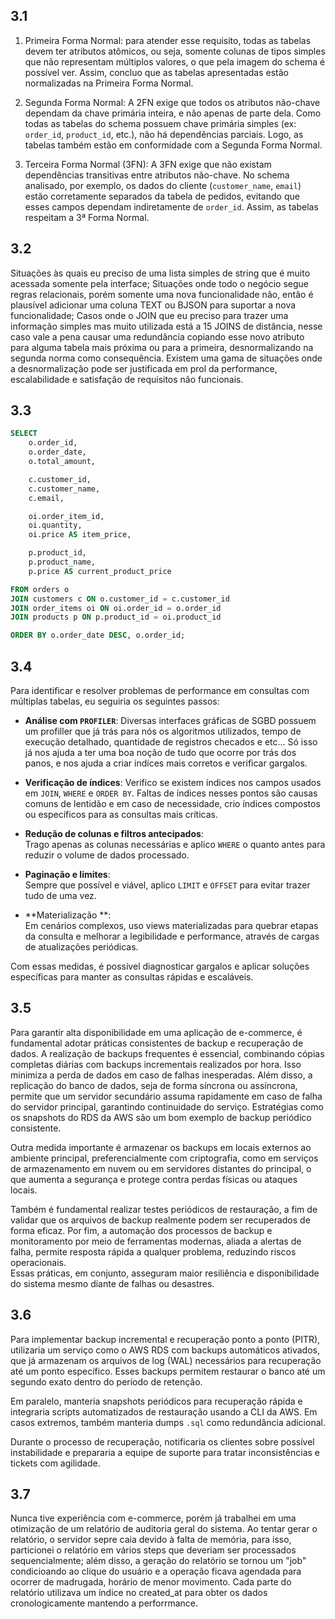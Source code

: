  ## 3.1
 1. Primeira Forma Normal: para atender esse requisito, todas as tabelas devem ter atributos atômicos, ou seja,
somente colunas de tipos simples que não representam múltiplos valores, o que pela imagem do schema é possível ver. Assim,
concluo que as tabelas apresentadas estão normalizadas na Primeira Forma Normal.

2. Segunda Forma Normal: A 2FN exige que todos os atributos não-chave dependam da chave primária inteira, 
e não apenas de parte dela. Como todas as tabelas do schema possuem chave primária simples (ex: `order_id`, `product_id`, etc.), 
não há dependências parciais. Logo, as tabelas também estão em conformidade com a Segunda Forma Normal.

3. Terceira Forma Normal (3FN): A 3FN exige que não existam dependências transitivas entre atributos não-chave.
No schema analisado, por exemplo, os dados do cliente (`customer_name`, `email`) estão corretamente separados da tabela 
de pedidos, evitando que esses campos dependam indiretamente de `order_id`. Assim, as tabelas respeitam a 3ª Forma Normal.

## 3.2
Situações às quais eu preciso de uma lista simples de string que é muito acessada somente pela interface; Situações
onde todo o negócio segue regras relacionais, porém somente uma nova funcionalidade não, então é plausível adicionar
uma coluna TEXT ou BJSON para suportar a nova funcionalidade; Casos onde o JOIN que eu preciso para trazer uma 
informação simples mas muito utilizada está a 15 JOINS de distância, nesse caso vale a pena causar uma redundância
copiando esse novo atributo para alguma tabela mais próxima ou para a primeira, desnormalizando na segunda norma como
consequência. Existem uma gama de situações onde a desnormalização pode ser justificada em prol da performance, escalabilidade
e satisfação de requisitos não funcionais.

## 3.3
```sql
SELECT 
    o.order_id,
    o.order_date,
    o.total_amount,

    c.customer_id,
    c.customer_name,
    c.email,

    oi.order_item_id,
    oi.quantity,
    oi.price AS item_price,

    p.product_id,
    p.product_name,
    p.price AS current_product_price

FROM orders o
JOIN customers c ON o.customer_id = c.customer_id
JOIN order_items oi ON oi.order_id = o.order_id
JOIN products p ON p.product_id = oi.product_id

ORDER BY o.order_date DESC, o.order_id;
```

## 3.4
Para identificar e resolver problemas de performance em consultas com múltiplas tabelas, eu seguiria os seguintes passos:

 - **Análise com `PROFILER`**: Diversas interfaces gráficas de SGBD possuem um profiller que já trás para nós os algoritmos
utilizados, tempo de execução detalhado, quantidade de registros checados e etc... Só isso já nos ajuda a ter uma boa noção
de tudo que ocorre por trás dos panos, e nos ajuda a criar indíces mais corretos e verificar gargalos.

- **Verificação de índices**: Verifico se existem índices nos campos usados em `JOIN`, `WHERE` e `ORDER BY`. 
Faltas de índices nesses pontos são causas comuns de lentidão e em caso de necessidade, crio índices compostos ou específicos para as consultas mais críticas.

- **Redução de colunas e filtros antecipados**:  
   Trago apenas as colunas necessárias e aplico `WHERE` o quanto antes para reduzir o volume de dados processado. 

- **Paginação e limites**:  
   Sempre que possível e viável, aplico `LIMIT` e `OFFSET` para evitar trazer tudo de uma vez. 

- **Materialização **:  
   Em cenários complexos, uso views materializadas para quebrar etapas da consulta e melhorar a legibilidade e performance, através
de cargas de atualizações periódicas. <br/>

Com essas medidas, é possível diagnosticar gargalos e aplicar soluções específicas para manter as consultas rápidas e escaláveis.

## 3.5
Para garantir alta disponibilidade em uma aplicação de e-commerce, é fundamental adotar práticas consistentes de backup e
recuperação de dados. A realização de backups frequentes é essencial, combinando cópias completas diárias com backups 
incrementais realizados por hora. Isso minimiza a perda de dados em caso de falhas inesperadas. Além disso, a replicação 
do banco de dados, seja de forma síncrona ou assíncrona, permite que um servidor secundário assuma rapidamente em caso de falha 
do servidor principal, garantindo continuidade do serviço. Estratégias como os snapshots do RDS da AWS são um bom exemplo
de backup periódico consistente.
<br/>

Outra medida importante é armazenar os backups em locais externos ao ambiente principal, preferencialmente com criptografia, 
como em serviços de armazenamento em nuvem ou em servidores distantes do principal, 
o que aumenta a segurança e protege contra perdas físicas ou ataques locais. <br/>

Também é fundamental realizar testes periódicos de restauração, a fim de validar que os arquivos de backup realmente podem 
ser recuperados de forma eficaz. Por fim, a automação dos processos de backup e monitoramento por meio de ferramentas modernas,
aliada a alertas de falha, permite resposta rápida a qualquer problema, reduzindo riscos operacionais. <br/>
Essas práticas, em conjunto, asseguram maior resiliência e disponibilidade do sistema mesmo diante de falhas ou desastres.

## 3.6
Para implementar backup incremental e recuperação ponto a ponto (PITR), utilizaria um serviço como o AWS RDS com backups automáticos ativados, 
que já armazenam os arquivos de log (WAL) necessários para recuperação até um ponto específico. 
Esses backups permitem restaurar o banco até um segundo exato dentro do período de retenção.<br/>

Em paralelo, manteria snapshots periódicos para recuperação rápida e integraria scripts automatizados de restauração 
usando a CLI da AWS. Em casos extremos, também manteria dumps `.sql` como redundância adicional.<br/>

Durante o processo de recuperação, notificaria os clientes sobre possível instabilidade e prepararia a equipe de suporte para tratar 
inconsistências e tickets com agilidade.

## 3.7
Nunca tive experiência com e-commerce, porém já trabalhei em uma otimização de um relatório de auditoria geral do sistema.
Ao tentar gerar o relatório, o servidor sepre caia devido à falta de memória, para isso, particionei o relatório em vários
steps que deveriam ser processados sequencialmente; além disso, a geração do relatório se tornou um "job" condicioando ao 
clique do usuário e a operação ficava agendada para ocorrer de madrugada, horário de menor movimento. Cada parte do relatório
utilizava um índice no created_at para obter os dados cronologicamente mantendo a perforrmance.




